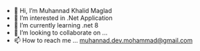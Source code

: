 - 👋 Hi, I’m Muhannad Khalid Maglad 
- 👀 I’m interested in .Net Application
- 🌱 I’m currently learning .net 8
- 💞️ I’m looking to collaborate on ...
- 📫 How to reach me ...
muhannad.dev.mohammad@gmail.com
<!---
mycousin4ever/mycousin4ever is a ✨ special ✨ repository because its `README.md` (this file) appears on your GitHub profile.
You can click the Preview link to take a look at your changes.
--->
